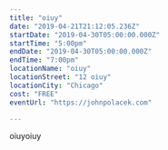 ```yaml
---
title: "oiuy"
date: "2019-04-21T21:12:05.236Z"
startDate: "2019-04-30T05:00:00.000Z"
startTime: "5:00pm"
endDate: "2019-04-30T05:00:00.000Z"
endTime: "7:00pm"
locationName: "oiuy"
locationStreet: "12 oiuy"
locationCity: "Chicago"
cost: "FREE"
eventUrl: "https://johnpolacek.com"

---
```


oiuyoiuy

